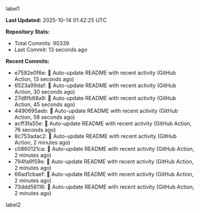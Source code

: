 
label1 
<!-- ACTIVITY_START -->
**Last Updated:** 2025-10-14 01:42:25 UTC

**Repository Stats:**
- Total Commits: 90339
- Last Commit: 13 seconds ago

**Recent Commits:**
- e7592e0f6e: 🤖 Auto-update README with recent activity (GitHub Action, 13 seconds ago)
- 6523a99daf: 🤖 Auto-update README with recent activity (GitHub Action, 30 seconds ago)
- 27d8fb68a9: 🤖 Auto-update README with recent activity (GitHub Action, 45 seconds ago)
- 4490695aeb: 🤖 Auto-update README with recent activity (GitHub Action, 58 seconds ago)
- acff3fa55e: 🤖 Auto-update README with recent activity (GitHub Action, 76 seconds ago)
- 8c753adac2: 🤖 Auto-update README with recent activity (GitHub Action, 2 minutes ago)
- c0860121ca: 🤖 Auto-update README with recent activity (GitHub Action, 2 minutes ago)
- 794fa6f59e: 🤖 Auto-update README with recent activity (GitHub Action, 2 minutes ago)
- 66ad1cbaef: 🤖 Auto-update README with recent activity (GitHub Action, 2 minutes ago)
- 73ddd56116: 🤖 Auto-update README with recent activity (GitHub Action, 2 minutes ago)
<!-- ACTIVITY_END -->

label2
